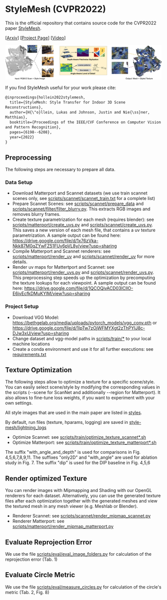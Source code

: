 # StyleMesh (CVPR2022)

This is the official repository that contains source code for the CVPR2022 paper [StyleMesh](https://lukashoel.github.io/stylemesh/).

[[Arxiv](https://arxiv.org/abs/2112.01530)] [[Project Page](https://lukashoel.github.io/stylemesh/)] [[Video](https://www.youtube.com/watch?v=ZqgiTLcNcks)]

![Teaser](static/images/teaser.jpg "StyleMesh")

If you find StyleMesh useful for your work please cite:
```
@inproceedings{hollein2022stylemesh,
  title={StyleMesh: Style Transfer for Indoor 3D Scene Reconstructions},
  author={H{\"o}llein, Lukas and Johnson, Justin and Nie{\ss}ner, Matthias},
  booktitle={Proceedings of the IEEE/CVF Conference on Computer Vision and Pattern Recognition},
  pages={6198--6208},
  year={2022}
}
```

## Preprocessing
The following steps are necessary to prepare all data.

### Data Setup

- Download Matterport and Scannet datasets (we use train scannet scenes only, see [scripts/scannet/scannet_train.txt](scripts/scannet/scannet_train.txt) for a complete list)
- Prepare Scannet Scenes: see [scripts/scannet/prepare_data](scripts/scannet/prepare_data) and [scripts/scannet/filter/filter_blurry.py](scripts/scannet/filter/filter_blurry.py). This extracts RGB images and removes blurry frames.
- Create texture parametrization for each mesh (requires blender): see [scripts/matterport/create_uvs.py](scripts/matterport/create_uvs.py) and [scripts/scannet/create_uvs.py](scripts/scannet/create_uvs.py). This saves a new version of each mesh file, that contains a uv texture parametrization. A sample output can be found here: https://drive.google.com/file/d/1x76zVka-Nkk87M0qZYwFZ51FUv6pVL8y/view?usp=sharing
- Compile Matterport and Scannet renderers: see [scripts/matterport/render_uv](scripts/matterport/render_uv) and [scripts/scannet/render_uv](scripts/scannet/render_uv) for more details.
- Render uv maps for Mattertport and Scannet: see [scripts/matterport/render_uvs.py](scripts/matterport/render_uvs.py) and [scripts/scannet/render_uvs.py](scripts/scannet/render_uvs.py). This preprocessing step speeds up the optimization by precomputing the texture lookups for each viewpoint. A sample output can be found here: https://drive.google.com/file/d/1QCOQivACD03ICIlO-E6ivEcfkDMuKYlM/view?usp=sharing

### Project Setup
- Download VGG Model: https://bethgelab.org/media/uploads/pytorch_models/vgg_conv.pth or https://drive.google.com/file/d/1IpTw7zOjWFMYXgt2zThPYIJ8c-DJw3xU/view?usp=sharing
- Change dataset and vgg-model paths in [scripts/train/*](scripts/train) to your local machine locations
- Create a conda environment and use it for all further executions: see [requirements.txt](requirements.txt)

## Texture Optimization
The following steps allow to optimize a texture for a specific scene/style.
You can easily select scene/style by modifying the corresponding values in the scripts (--scene for ScanNet and additionally --region for Matterport).
It also allows to fine-tune loss weights, if you want to experiment with your own settings.

All style images that are used in the main paper are listed in [styles](styles).

By default, run files (texture, hparams, logging) are saved in [style-mesh/lightning_logs](lightning_logs)

- Optimize Scannet: see [scripts/train/optimize_texture_scannet*.sh](scripts/train)
- Optimize Matterport: see [scripts/train/optimize_texture_matterport*.sh](scripts/train)

The suffix "with_angle_and_depth" is used for comparisons in Fig. 4,5,6,7,8,9,11.
The suffixes "only2D" and "with_angle" are used for ablation study in Fig. 7.
The suffix "dip" is used for the DIP baseline in Fig. 4,5,6

## Render optimized Texture
You can render images with Mipmapping and Shading with our OpenGL renderers for each dataset.
Alternatively, you can use the generated texture files after each optimization together with the generated meshes
and view the textured mesh in any mesh viewer (e.g. Meshlab or Blender).

- Renderer Scannet: see [scripts/scannet/render_mipmap_scannet.py](scripts/scannet/render_mipmap_scannet.py)
- Renderer Matterport: see [scripts/matterport/render_mipmap_matterport.py](scripts/matterport/render_mipmap_matterport.py)

## Evaluate Reprojection Error
We use the file [scripts/eval/eval_image_folders.py](scripts/eval/eval_image_folders.py) for calculation of the reprojection error (Tab. 1)

## Evaluate Circle Metric
We use the file [scripts/eval/measure_circles.py](scripts/eval/measure_circles.py) for calculation of the circle's metric (Tab. 2, Fig. 8)
